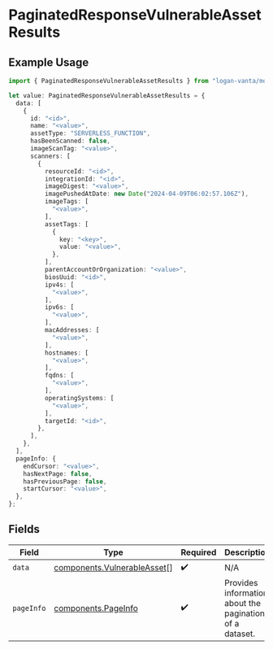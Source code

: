 # PaginatedResponseVulnerableAssetResults

## Example Usage

```typescript
import { PaginatedResponseVulnerableAssetResults } from "logan-vanta/models/components";

let value: PaginatedResponseVulnerableAssetResults = {
  data: [
    {
      id: "<id>",
      name: "<value>",
      assetType: "SERVERLESS_FUNCTION",
      hasBeenScanned: false,
      imageScanTag: "<value>",
      scanners: [
        {
          resourceId: "<id>",
          integrationId: "<id>",
          imageDigest: "<value>",
          imagePushedAtDate: new Date("2024-04-09T06:02:57.106Z"),
          imageTags: [
            "<value>",
          ],
          assetTags: [
            {
              key: "<key>",
              value: "<value>",
            },
          ],
          parentAccountOrOrganization: "<value>",
          biosUuid: "<id>",
          ipv4s: [
            "<value>",
          ],
          ipv6s: [
            "<value>",
          ],
          macAddresses: [
            "<value>",
          ],
          hostnames: [
            "<value>",
          ],
          fqdns: [
            "<value>",
          ],
          operatingSystems: [
            "<value>",
          ],
          targetId: "<id>",
        },
      ],
    },
  ],
  pageInfo: {
    endCursor: "<value>",
    hasNextPage: false,
    hasPreviousPage: false,
    startCursor: "<value>",
  },
};
```

## Fields

| Field                                                                      | Type                                                                       | Required                                                                   | Description                                                                |
| -------------------------------------------------------------------------- | -------------------------------------------------------------------------- | -------------------------------------------------------------------------- | -------------------------------------------------------------------------- |
| `data`                                                                     | [components.VulnerableAsset](../../models/components/vulnerableasset.md)[] | :heavy_check_mark:                                                         | N/A                                                                        |
| `pageInfo`                                                                 | [components.PageInfo](../../models/components/pageinfo.md)                 | :heavy_check_mark:                                                         | Provides information about the pagination of a dataset.                    |